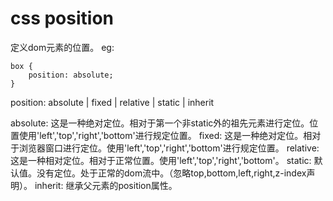 # css position

定义dom元素的位置。
eg: 

	box {
		position: absolute;
	}
position: absolute | fixed | relative | static | inherit

absolute: 这是一种绝对定位。相对于第一个非static外的祖先元素进行定位。位置使用'left','top','right','bottom'进行规定位置。
fixed: 这是一种绝对定位。相对于浏览器窗口进行定位。使用'left','top','right','bottom'进行规定位置。
relative: 这是一种相对定位。相对于正常位置。使用'left','top','right','bottom'。
static: 默认值。没有定位。处于正常的dom流中。（忽略top,bottom,left,right,z-index声明）。
inherit: 继承父元素的position属性。


